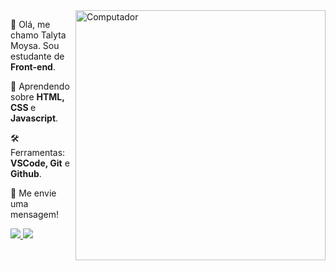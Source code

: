 <img src="https://64.media.tumblr.com/72d9b6fc30d4eb5f3a7cb99913bff8c2/08ee4c9f524f3079-d2/s400x600/b2d6df9b75ebc5713945731e224a48d14903def9.gif" min-width="400px" max-width="400px" width="400px" align="right" alt="Computador">







<p align="left"> 
  🍭 Olá, me chamo Talyta Moysa. Sou estudante de <strong>Front-end</strong>.
</p>

<p align="left">
  🦄 Aprendendo sobre <strong>HTML, CSS </strong>e<strong> Javascript</strong>.
</p>

<p align="left">
  🛠️ Ferramentas: <strong>VSCode, Git</strong> e<strong> Github</strong>.
</p>

<p align="left">
  💌 Me envie uma mensagem!
</p>

<p align="left">
  <a href="https://www.instagram.com/taly.moy/" alt="Instagram">
    <img src="https://img.shields.io/badge/-Instagram-1C1C1C?style=for-the-badge&logo=Instagram&logoColor=c43b41&link=https://www.instagram.com/taly.moy"/>
  </a>
  
  <a href="https://www.linkedin.com/in/talytamoy/" alt="Linkedin">
    <img src="https://img.shields.io/badge/-Linkedin-1C1C1C?style=for-the-badge&logo=Linkedin&logoColor=c43b41&link=https://www.linkedin.com/in/talytamoy"/>
  </a>
</p>
